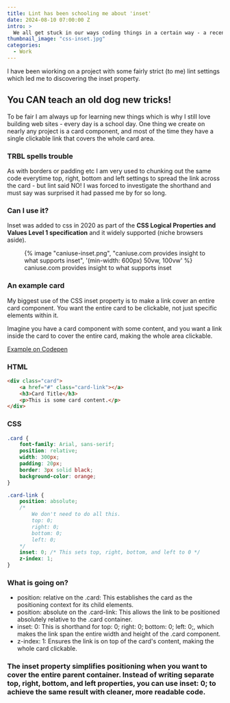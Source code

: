 ```yaml
---
title: Lint has been schooling me about 'inset'
date: 2024-08-10 07:00:00 Z
intro: >
  We all get stuck in our ways coding things in a certain way - a recent project's tooling has been making me look as alternatives.
thumbnail_image: "css-inset.jpg"
categories:
  - Work
---
```


I have been wiorking on a project with some fairly strict (to me) lint settings which led me to discovering the inset property.

## You CAN teach an old dog new tricks!

To be fair I am always up for learning new things which is why I still love building web sites - every day is a school day. One thing we create on nearly any project is a card component, and most of the time they have a single clickable link that covers the whole card area.

### TRBL spells trouble

As with borders or padding etc I am very used to chunking out the same code everytime top, right, bottom and left settings to spread the link across the card - but lint said NO! I was forced to investigate the shorthand and must say was surprised it had passed me by for so long. 

### Can I use it?  

Inset was added to css in 2020 as part of the **CSS Logical Properties and Values Level 1 specification** and it widely supported (niche browsers aside). 

<figure>
      {% image "caniuse-inset.png", "caniuse.com provides insight to what supports inset", '(min-width: 600px) 50vw, 100vw' %}
   <figcaption>caniuse.com provides insight to what supports inset</figcaption>
</figure>


### An example card

My biggest use of the CSS inset property is to make a link cover an entire card component. You want the entire card to be clickable, not just specific elements within it.

Imagine you have a card component with some content, and you want a link inside the card to cover the entire card, making the whole area clickable.

[Example on Codepen](https://codepen.io/maxray/pen/rNXxvzy)


### HTML

```html
<div class="card">
    <a href="#" class="card-link"></a>
    <h3>Card Title</h3>
    <p>This is some card content.</p>
</div>

```

### CSS

```css
.card {
    font-family: Arial, sans-serif;
    position: relative;
    width: 300px;
    padding: 20px;
    border: 3px solid black;
    background-color: orange;
}

.card-link {
    position: absolute;
    /*  
        We don't need to do all this.
        top: 0;
        right: 0;
        bottom: 0;
        left: 0; 
    */
    inset: 0; /* This sets top, right, bottom, and left to 0 */
    z-index: 1; 
}

```

### What is going on?

* position: relative on the .card: This establishes the card as the positioning context for its child elements.
* position: absolute on the .card-link: This allows the link to be positioned absolutely relative to the .card container.
* inset: 0: This is shorthand for top: 0; right: 0; bottom: 0; left: 0;, which makes the link span the entire width and height of the .card component.
* z-index: 1: Ensures the link is on top of the card's content, making the whole card clickable.

### The inset property simplifies positioning when you want to cover the entire parent container. Instead of writing separate top, right, bottom, and left properties, you can use inset: 0; to achieve the same result with cleaner, more readable code.
